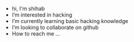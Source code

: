 - hi, I'm shihab 
- I’m interested in hacking
- I’m currently learning basic hacking knowledge 
- I’m looking to collaborate on github
- How to reach me ...

<!---
Shihab272004/Shihab272004 is a ✨ special ✨ repository because its `README.md` (this file) appears on your GitHub profile.
You can click the Preview link to take a look at your changes.
--->
